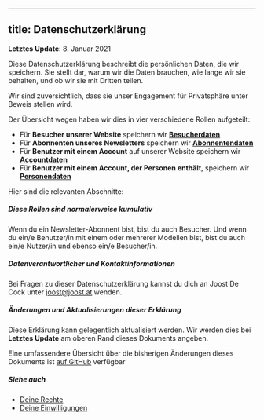 ***

## title: Datenschutzerklärung

**Letztes Update**: 8. Januar 2021

Diese Datenschutzerklärung beschreibt die persönlichen Daten, die wir speichern. Sie stellt dar, warum wir die Daten brauchen, wie lange wir sie behalten, und ob wir sie mit Dritten teilen.

Wir sind zuversichtlich, dass sie unser Engagement für Privatsphäre unter Beweis stellen wird.

Der Übersicht wegen haben wir dies in vier verschiedene Rollen aufgeteilt:

*   Für **Besucher unserer Website** speichern wir **[Besucherdaten][v]**
*   Für **Abonnenten unseres Newsletters** speichern wir **[Abonnentendaten][s]**
*   Für **Benutzer mit einem Account** auf unserer Website speichern wir **[Accountdaten][a]**
*   Für **Benutzer mit einem Account, der Personen enthält**, speichern wir **[Personendaten][p]**

Hier sind die relevanten Abschnitte:

<ReadMore list />

<Tip>

##### Diese Rollen sind normalerweise kumulativ

Wenn du ein Newsletter-Abonnent bist, bist du auch Besucher.
Und wenn du ein/e Benutzer/in mit einem oder mehrerer Modellen bist, bist du auch ein/e Nutzer/in und ebenso ein/e Besucher/in.

</Tip>

##### Datenverantwortlicher und Kontaktinformationen

Bei Fragen zu dieser Datenschutzerklärung kannst du dich an Joost De Cock unter joost@joost.at wenden.

##### Änderungen und Aktualisierungen dieser Erklärung

Diese Erklärung kann gelegentlich aktualisiert werden. Wir werden dies bei **Letztes Update** am oberen Rand dieses Dokuments angeben.

Eine umfassendere Übersicht über die bisherigen Änderungen dieses Dokuments ist [auf GitHub][1] verfügbar

##### Siehe auch

*   [Deine Rechte][2]
*   [Deine Einwilligungen][3]

[1]: https://github.com/freesewing/markdown/commits/develop/org/docs/various/privacy

[2]: /docs/various/right/

[3]: /account/actions/consent/

[v]: /docs/various/privacy/visitor/

[s]: /docs/various/privacy/subscriber/

[a]: /docs/various/privacy/account/

[p]: /docs/various/privacy/people/
